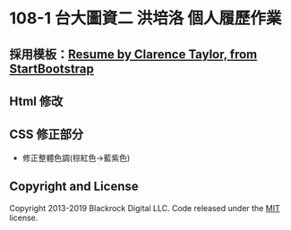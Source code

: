 # 108-1 台大圖資二 洪培洛 個人履歷作業

## 採用模板：[Resume by Clarence Taylor, from StartBootstrap](https://startbootstrap.com/themes/resume/)

## Html 修改

## CSS 修正部分
 - 修正整體色調(棕紅色->藍紫色)

## Copyright and License

Copyright 2013-2019 Blackrock Digital LLC. Code released under the [MIT](https://github.com/BlackrockDigital/startbootstrap-resume/blob/gh-pages/LICENSE) license.
